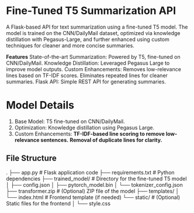 # Fine-Tuned T5 Summarization API
A Flask-based API for text summarization using a fine-tuned T5 model. 
The model is trained on the CNN/DailyMail dataset, optimized via knowledge distillation with Pegasus-Large, 
and further enhanced using custom techniques for cleaner and more concise summaries.

**Features**
State-of-the-art Summarization: Powered by T5, fine-tuned on CNN/DailyMail.
Knowledge Distillation: Leveraged Pegasus Large to improve model outputs.
Custom Enhancements:
Removes low-relevance lines based on TF-IDF scores.
Eliminates repeated lines for cleaner summaries.
Flask API: Simple REST API for generating summaries.

# Model Details
1. Base Model: T5 fine-tuned on CNN/DailyMail.
2. Optimization: Knowledge distillation using Pegasus Large.
3. Custom Enhancements:
    **TF-IDF-based line scoring to remove low-relevance sentences.**
    **Removal of duplicate lines for clarity.**

## File Structure
.
├── app.py                # Flask application code
├── requirements.txt      # Python dependencies
├── trained_model/        # Directory for the fine-tuned T5 model
│   ├── config.json
│   ├── pytorch_model.bin
│   └── tokenizer_config.json
├── transformer.zip       # (Optional) ZIP file of the model
├── templates/
│   └── index.html        # Frontend template (if needed)
└── static/               # (Optional) Static files for the frontend
│   └── style.css         
